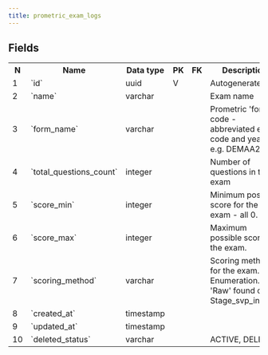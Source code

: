 ```yaml
---
title: prometric_exam_logs 
---
```


## Fields

<table style="width: 100%">
    <colgroup>
       <col span="1" style="width: 3%;"/>
       <col span="1" style="width: 12%;"/>
       <col span="1" style="width: 10%;"/>
       <col span="1" style="width: 3%;"/>
       <col span="1" style="width: 12%;"/>
       <col span="1" style="width: 60%;"/>
    </colgroup>
  <tr>
    <th>N</th>
    <th>Name</th>
    <th>Data type</th>
    <th>PK</th>
    <th>FK</th>
    <th>Description</th>
  </tr>
<tr><td>1</td><td>`id`</td><td>uuid</td><td>V</td><td></td><td>Autogenerated</td></tr>
<tr><td>2</td><td>`name`</td><td>varchar</td><td></td><td></td><td>Exam name</td></tr>
<tr><td>3</td><td>`form_name`</td><td>varchar</td><td></td><td></td><td>Prometric 'form' code - abbreviated exam code and year, e.g. DEMAA2023</td></tr>
<tr><td>4</td><td>`total_questions_count`</td><td>integer</td><td></td><td></td><td>Number of questions in the exam</td></tr>
<tr><td>5</td><td>`score_min`</td><td>integer</td><td></td><td></td><td>Minimum possible score for the exam - all 0.</td></tr>
<tr><td>6</td><td>`score_max`</td><td>integer</td><td></td><td></td><td>Maximum possible score for the exam.</td></tr>
<tr><td>7</td><td>`scoring_method`</td><td>varchar</td><td></td><td></td><td>Scoring method for the exam. Enumeration. Only 'Raw' found on Stage_svp_intl_api</td></tr>
<tr><td>8</td><td>`created_at`</td><td>timestamp</td><td></td><td></td><td></td></tr>
<tr><td>9</td><td>`updated_at`</td><td>timestamp</td><td></td><td></td><td></td></tr>
<tr><td>10</td><td>`deleted_status`</td><td>varchar</td><td></td><td></td><td>ACTIVE, DELETED</td></tr>

</table>
